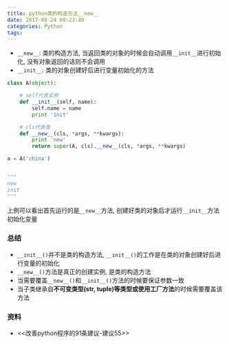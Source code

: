```yaml
---
title: python类的构造方法__new__
date: 2017-08-24 00:23:49
categories: Python
tags:
---
```


- `__new__`: 类的构造方法, 当返回类的对象的时候会自动调用`__init__`进行初始化, 没有对象返回的话则不会调用
- `__init__`: 类的对象创建好后进行变量初始化的方法

```python
class A(object):

  	# self代表实例
	def __init__(self, name):
		self.name = name
		print 'init'

    # cls代表类
	def __new__(cls, *args, **kwargs):
		print 'new'
		return super(A, cls).__new__(cls, *args, **kwargs)

a = A('china')


"""
new
init
"""
```

上例可以看出首先运行的是`__new__`方法, 创建好类的对象后才运行`__init__`方法初始化变量


### 总结
- `__init__()`并不是类的构造方法, `__init__()`的工作是在类的对象创建好后进行变量的初始化
- `__new__()`方法是真正的创建实例, 是类的构造方法
- 当需要覆盖`__new__()`和`__init__()`方法的时候要保证参数一致
- 当子类继承自**不可变类型(str, tuple)**等类型或使用**工厂方法**的时候需要覆盖该方法


### 资料
- <<改善python程序的91条建议-建议55>>

<!--more-->
